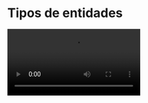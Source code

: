 # Tipos de entidades

<video controls>
    <source src="https://digi21.blob.core.windows.net/videos-ayuda/desarrollo/9.%20Tipos%20de%20entidades.mp4" type="video/mp4">
</video>

